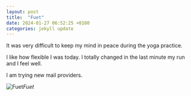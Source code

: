 ```yaml
---
layout: post
title:  "Fuet"
date: 2024-01-27 06:52:25 +0100
categories: jekyll update
---
```


It was very difficult to keep my mind in peace during the yoga practice.  

I like how flexible I was today. I totally changed in the last minute my run and I feel well.  

I am trying new mail providers.


![Fuet]()*Fuet*&nbsp;



[jekyll-docs]: https://jekyllrb.com/docs/home
[jekyll-gh]:   https://github.com/jekyll/jekyll
[jekyll-talk]: https://talk.jekyllrb.com/

